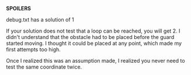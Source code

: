 **SPOILERS**

debug.txt has a solution of 1

If your solution does not test that a loop can be reached, you will get 2. I didn't understand that the obstacle had to be placed before the guard started moving. I thought it could be placed at any point, which made my first attempts too high.

Once I realized this was an assumption made, I realized you never need to test the same coordinate twice.


